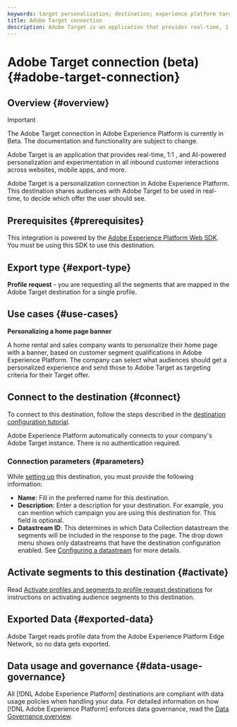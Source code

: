 ```yaml
---
keywords: target personalization; destination; experience platform target destination;adobe target destination;
title: Adobe Target connection
description: Adobe Target is an application that provides real-time, 1:1 , and AI-powered personalization and experimentation in all inbound customer interactions across websites, mobile apps, and more.
---
```


# Adobe Target connection (beta) {#adobe-target-connection}

## Overview {#overview}

>[!IMPORTANT]
>
>The Adobe Target connection in Adobe Experience Platform is currently in Beta. The documentation and functionality are subject to change.

Adobe Target is an application that provides real-time, 1:1 , and AI-powered personalization and experimentation in all inbound customer interactions across websites, mobile apps, and more.

Adobe Target is a personalization connection in Adobe Experience Platform. This destination shares audiences with Adobe Target to be used in real-time, to decide which offer the user should see.

## Prerequisites {#prerequisites}

This integration is powered by the [Adobe Experience Platform Web SDK](../../../edge/home.md). You must be using this SDK to use this destination.

## Export type {#export-type}

**Profile request** - you are requesting all the segments that are mapped in the Adobe Target destination for a single profile.

## Use cases {#use-cases}

**Personalizing a home page banner**

A home rental and sales company wants to personalize their home page with a banner, based on customer segment qualifications in Adobe Experience Platform. The company can select what audiences should get a personalized experience and send those to Adobe Target as targeting criteria for their Target offer.

## Connect to the destination {#connect}

To connect to this destination, follow the steps described in the [destination configuration tutorial](../../ui/connect-destination.md).

Adobe Experience Platform automatically connects to your company's Adobe Target instance. There is no authentication required.

### Connection parameters {#parameters}

While [setting up](../../ui/connect-destination.md) this destination, you must provide the following information:

*  **Name**: Fill in the preferred name for this destination.
*  **Description**: Enter a description for your destination. For example, you can mention which campaign you are using this destination for. This field is optional.
*  **Datastream ID**: This determines in which Data Collection datastream the segments will be included in the response to the page. The drop down menu shows only datastreams that have the destination configuration enabled. See [Configuring a datastream](../../../edge/fundamentals/datastreams.md) for more details.

## Activate segments to this destination {#activate}

Read [Activate profiles and segments to profile request destinations](../../ui/activate-profile-request-destinations.md) for instructions on activating audience segments to this destination.

## Exported Data {#exported-data}

Adobe Target reads profile data from the Adobe Experience Platform Edge Network, so no data gets exported.

## Data usage and governance {#data-usage-governance}

All [!DNL Adobe Experience Platform] destinations are compliant with data usage policies when handling your data. For detailed information on how [!DNL Adobe Experience Platform] enforces data governance, read the [Data Governance overview](https://experienceleague.adobe.com/docs/experience-platform/data-governance/home.html).
